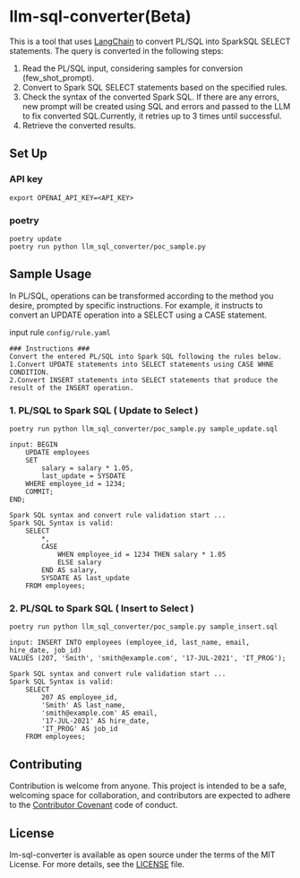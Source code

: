 # llm-sql-converter(Beta)

This is a tool that uses [LangChain](https://github.com/langchain-ai/langchain) to convert PL/SQL into SparkSQL SELECT statements. The query is converted in the following steps:

1. Read the PL/SQL input, considering samples for conversion (few_shot_prompt).
2. Convert to Spark SQL SELECT statements based on the specified rules.
3. Check the syntax of the converted Spark SQL. If there are any errors, new prompt will be created using SQL and errors and passed to the LLM to fix converted SQL.Currently, it retries up to 3 times until successful.
4. Retrieve the converted results.

## Set Up

### API key

```
export OPENAI_API_KEY=<API_KEY>
```

### poetry

```
poetry update
poetry run python llm_sql_converter/poc_sample.py

```

## Sample Usage

In PL/SQL, operations can be transformed according to the method you desire, prompted by specific instructions. For example, it instructs to convert an UPDATE operation into a SELECT using a CASE statement.

input rule
`config/rule.yaml`

```
### Instructions ###
Convert the entered PL/SQL into Spark SQL following the rules below.
1.Convert UPDATE statements into SELECT statements using CASE WHNE CONDITION.
2.Convert INSERT statements into SELECT statements that produce the result of the INSERT operation.
```

### 1. PL/SQL to Spark SQL ( Update to Select )

```
poetry run python llm_sql_converter/poc_sample.py sample_update.sql
```

```
input: BEGIN
    UPDATE employees
    SET
        salary = salary * 1.05,
        last_update = SYSDATE
    WHERE employee_id = 1234;
    COMMIT;
END;

Spark SQL syntax and convert rule validation start ...
Spark SQL Syntax is valid:
    SELECT
        *,
        CASE
            WHEN employee_id = 1234 THEN salary * 1.05
            ELSE salary
        END AS salary,
        SYSDATE AS last_update
    FROM employees;
```

### 2. PL/SQL to Spark SQL ( Insert to Select )

```
poetry run python llm_sql_converter/poc_sample.py sample_insert.sql
```

```
input: INSERT INTO employees (employee_id, last_name, email, hire_date, job_id)
VALUES (207, 'Smith', 'smith@example.com', '17-JUL-2021', 'IT_PROG');

Spark SQL syntax and convert rule validation start ...
Spark SQL Syntax is valid:
    SELECT
        207 AS employee_id,
        'Smith' AS last_name,
        'smith@example.com' AS email,
        '17-JUL-2021' AS hire_date,
        'IT_PROG' AS job_id
    FROM employees;
```

## Contributing

Contribution is welcome from anyone. This project is intended to be a safe, welcoming space for collaboration, and contributors are expected to adhere to the [Contributor Covenant](http://contributor-covenant.org/) code of conduct.

## License

lm-sql-converter is available as open source under the terms of the MIT License. For more details, see the [LICENSE](./LICENSE.txt) file.
